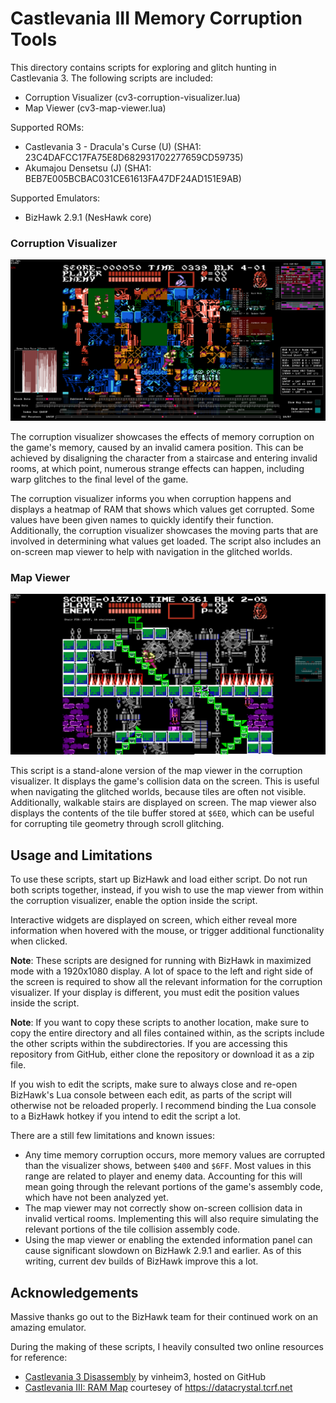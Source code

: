 # Castlevania III Memory Corruption Tools

This directory contains scripts for exploring and glitch hunting in Castlevania 3.
The following scripts are included:

- Corruption Visualizer (cv3-corruption-visualizer.lua)
- Map Viewer (cv3-map-viewer.lua)

Supported ROMs:

- Castlevania 3 - Dracula's Curse (U) (SHA1: 23C4DAFCC17FA75E8D682931702277659CD59735)
- Akumajou Densetsu (J) (SHA1: BEB7E005BCBAC031CE61613FA47DF24AD151E9AB)

Supported Emulators:

- BizHawk 2.9.1 (NesHawk core)

### Corruption Visualizer

<img src="screenshots/corruption-visualizer.png" width="600" alt="Corruption Visualizer">

The corruption visualizer showcases the effects of memory corruption on the game's memory, caused by an invalid camera position.
This can be achieved by disaligning the character from a staircase and entering invalid rooms, at which point, numerous strange effects can happen, including warp glitches to the final level of the game.

The corruption visualizer informs you when corruption happens and displays a heatmap of RAM that shows which values get corrupted.
Some values have been given names to quickly identify their function.
Additionally, the corruption visualizer showcases the moving parts that are involved in determining what values get loaded.
The script also includes an on-screen map viewer to help with navigation in the glitched worlds.

### Map Viewer

<img src="screenshots/map-viewer.png" width="600" alt="Map Viewer">

This script is a stand-alone version of the map viewer in the corruption visualizer.
It displays the game's collision data on the screen.
This is useful when navigating the glitched worlds, because tiles are often not visible.
Additionally, walkable stairs are displayed on screen.
The map viewer also displays the contents of the tile buffer stored at `$6E0`, which can be useful for corrupting tile geometry through scroll glitching.

## Usage and Limitations

To use these scripts, start up BizHawk and load either script.
Do not run both scripts together, instead, if you wish to use the map viewer from within the corruption visualizer, enable the option inside the script.

Interactive widgets are displayed on screen, which either reveal more information when hovered with the mouse, or trigger additional functionality when clicked.

__Note__: These scripts are designed for running with BizHawk in maximized mode with a 1920x1080 display.
A lot of space to the left and right side of the screen is required to show all the relevant information for the corruption visualizer.
If your display is different, you must edit the position values inside the script.

__Note__: If you want to copy these scripts to another location, make sure to copy the entire directory and all files contained within, as the scripts include the other scripts within the subdirectories.
If you are accessing this repository from GitHub, either clone the repository or download it as a zip file.

If you wish to edit the scripts, make sure to always close and re-open BizHawk's Lua console between each edit, as parts of the script will otherwise not be reloaded properly.
I recommend binding the Lua console to a BizHawk hotkey if you intend to edit the script a lot.

There are a still few limitations and known issues:

- Any time memory corruption occurs, more memory values are corrupted than the visualizer shows, between `$400` and `$6FF`. Most values in this range are related to player and enemy data. Accounting for this will mean going through the relevant portions of the game's assembly code, which have not been analyzed yet.
- The map viewer may not correctly show on-screen collision data in invalid vertical rooms. Implementing this will also require simulating the relevant portions of the tile collision assembly code.
- Using the map viewer or enabling the extended information panel can cause significant slowdown on BizHawk 2.9.1 and earlier. As of this writing, current dev builds of BizHawk improve this a lot.

## Acknowledgements

Massive thanks go out to the BizHawk team for their continued work on an amazing emulator.

During the making of these scripts, I heavily consulted two online resources for reference:

- [Castlevania 3 Disassembly](https://github.com/vinheim3/castlevania3-disasm) by vinheim3, hosted on GitHub
- [Castlevania III: RAM Map](https://datacrystal.tcrf.net/wiki/Castlevania_III:_Dracula%27s_Curse/RAM_map) courtesey of https://datacrystal.tcrf.net